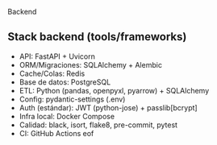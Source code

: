 
Backend

## Stack backend (tools/frameworks)
- API: FastAPI + Uvicorn
- ORM/Migraciones: SQLAlchemy + Alembic
- Cache/Colas: Redis
- Base de datos: PostgreSQL
- ETL: Python (pandas, openpyxl, pyarrow) + SQLAlchemy
- Config: pydantic-settings (.env)
- Auth (estándar): JWT (python-jose) + passlib[bcrypt]
- Infra local: Docker Compose
- Calidad: black, isort, flake8, pre-commit, pytest
- CI: GitHub Actions
eof
